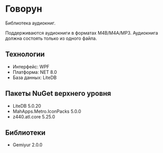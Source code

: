 # Говорун
Библиотека аудиокниг.

Поддерживаются аудиокниги в форматах M4B/M4A/MP3.
Аудиокнига должна состоять только из одного файла.

## Технологии
- Интерфейс: WPF
- Платформа: NET 8.0
- База данных: LiteDB

## Пакеты NuGet верхнего уровня
- LiteDB 5.0.20
- MahApps.Metro.IconPacks 5.0.0
- z440.atl.core 5.25.0

## Библиотеки
- Gemiyur 2.0.0
